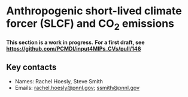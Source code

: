 # Anthropogenic short-lived climate forcer (SLCF) and CO<sub>2</sub> emissions

**This section is a work in progress.**
**For a first draft, see https://github.com/PCMDI/input4MIPs_CVs/pull/146**

## Key contacts

- Names: Rachel Hoesly, Steve Smith
- Emails: rachel.hoesly@pnnl.gov; ssmith@pnnl.gov

<!--- begin-revision-history:CEDS-CMIP -->
<!--- Do not edit this section, it is automatically updated when the docs are filled out -->
<!--- No revisions, hence section is blank -->
<!--- end-revision-history -->